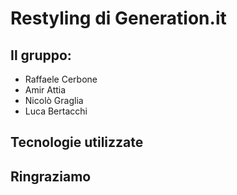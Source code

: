 # Restyling di Generation.it

## Il gruppo:
- Raffaele Cerbone
- Amir Attia
- Nicolò Graglia
- Luca Bertacchi

## Tecnologie utilizzate

## Ringraziamo